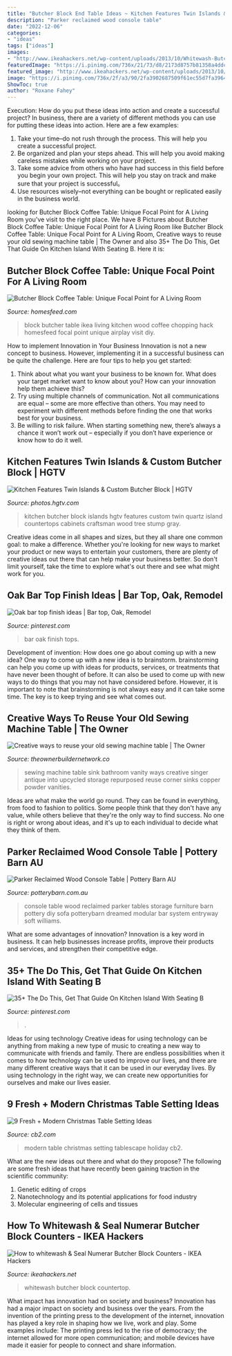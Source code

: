 ```yaml
---
title: "Butcher Block End Table Ideas ~ Kitchen Features Twin Islands &amp; Custom Butcher Block"
description: "Parker reclaimed wood console table"
date: "2022-12-06"
categories:
- "ideas"
tags: ["ideas"]
images:
- "http://www.ikeahackers.net/wp-content/uploads/2013/10/Whitewash-Butcherblock-Countertop-by-The-DIY-Mommy-1-620x350.jpg"
featuredImage: "https://i.pinimg.com/736x/21/73/d8/2173d8757b81358a4ddcf4f15db91f8e--bar-tops.jpg"
featured_image: "http://www.ikeahackers.net/wp-content/uploads/2013/10/Whitewash-Butcherblock-Countertop-by-The-DIY-Mommy-1-620x350.jpg"
image: "https://i.pinimg.com/736x/2f/a3/90/2fa3902687509f61ec55d7fa3964ec67.jpg"
ShowToc: true
author: "Roxane Fahey"
---
```



Execution: How do you put these ideas into action and create a successful project?
In business, there are a variety of different methods you can use for putting these ideas into action. Here are a few examples:
1. Take your time–do not rush through the process. This will help you create a successful project.
2. Be organized and plan your steps ahead. This will help you avoid making careless mistakes while working on your project.
3. Take some advice from others who have had success in this field before you begin your own project. This will help you stay on track and make sure that your project is successful。
4. Use resources wisely–not everything can be bought or replicated easily in the business world.

	

		
looking for Butcher Block Coffee Table: Unique Focal Point for A Living Room you've visit to the right place. We have 8 Pictures about Butcher Block Coffee Table: Unique Focal Point for A Living Room like Butcher Block Coffee Table: Unique Focal Point for A Living Room, Creative ways to reuse your old sewing machine table | The Owner and also 35+ The Do This, Get That Guide On Kitchen Island With Seating B. Here it is:
		
    
## Butcher Block Coffee Table: Unique Focal Point For A Living Room

<img loading=lazy src="https://homesfeed.com/wp-content/uploads/2015/05/simple-solid-wood-butcher-block-table-in-living-room.jpg" onerror="this.onerror=null;this.src='https://tse2.mm.bing.net/th?id=OIP.g-XzMqPXoy8YyJNdI70p5AHaJ4&amp;pid=15.1';" alt="Butcher Block Coffee Table: Unique Focal Point for A Living Room">

_Source: homesfeed.com_

>block butcher table ikea living kitchen wood coffee chopping hack homesfeed focal point unique airplay visit diy. 

	

How to implement Innovation in Your Business
Innovation is not a new concept to business. However, implementing it in a successful business can be quite the challenge. Here are four tips to help you get started: 
1. Think about what you want your business to be known for. What does your target market want to know about you? How can your innovation help them achieve this? 
2. Try using multiple channels of communication. Not all communications are equal – some are more effective than others. You may need to experiment with different methods before finding the one that works best for your business. 
3. Be willing to risk failure. When starting something new, there’s always a chance it won’t work out – especially if you don’t have experience or know how to do it well.

    
## Kitchen Features Twin Islands &amp; Custom Butcher Block | HGTV

<img loading=lazy src="https://hgtvhome.sndimg.com/content/dam/images/hgtv/fullset/2016/6/16/1/FOD16_Lauren-Levant-Bland_Wood-Kitchen_13.jpg.rend.hgtvcom.966.1449.suffix/1466108049209.jpeg" onerror="this.onerror=null;this.src='https://tse1.mm.bing.net/th?id=OIP.aHpvfpPai3nYx817Abs1UwHaLH&amp;pid=15.1';" alt="Kitchen Features Twin Islands &amp; Custom Butcher Block | HGTV">

_Source: photos.hgtv.com_

>kitchen butcher block islands hgtv features custom twin quartz island countertops cabinets craftsman wood tree stump gray. 

	

Creative ideas come in all shapes and sizes, but they all share one common goal: to make a difference. Whether you're looking for new ways to market your product or new ways to entertain your customers, there are plenty of creative ideas out there that can help make your business better. So don't limit yourself, take the time to explore what's out there and see what might work for you.

    
## Oak Bar Top Finish Ideas | Bar Top, Oak, Remodel

<img loading=lazy src="https://i.pinimg.com/736x/21/73/d8/2173d8757b81358a4ddcf4f15db91f8e--bar-tops.jpg" onerror="this.onerror=null;this.src='https://tse3.mm.bing.net/th?id=OIP.2JIpdg7g2gXyws-o8yBWEwHaKh&amp;pid=15.1';" alt="Oak bar top finish ideas | Bar top, Oak, Remodel">

_Source: pinterest.com_

>bar oak finish tops. 

	

Development of invention: How does one go about coming up with a new idea?
One way to come up with a new idea is to brainstorm. brainstorming can help you come up with ideas for products, services, or treatments that have never been thought of before. It can also be used to come up with new ways to do things that you may not have considered before. However, it is important to note that brainstorming is not always easy and it can take some time. The key is to keep trying and see what comes out.

    
## Creative Ways To Reuse Your Old Sewing Machine Table | The Owner

<img loading=lazy src="https://theownerbuildernetwork.co/wp-content/uploads/2016/05/Upcycled-Old-Sewing-Machine-Table-01.jpg" onerror="this.onerror=null;this.src='https://tse1.mm.bing.net/th?id=OIP.UM7sBYpp8mvhpdzYyfscXgAAAA&amp;pid=15.1';" alt="Creative ways to reuse your old sewing machine table | The Owner">

_Source: theownerbuildernetwork.co_

>sewing machine table sink bathroom vanity ways creative singer antique into upcycled storage repurposed reuse corner sinks copper powder vanities. 

	

Ideas are what make the world go round. They can be found in everything, from food to fashion to politics. Some people think that they don't have any value, while others believe that they're the only way to find success. No one is right or wrong about ideas, and it's up to each individual to decide what they think of them.

    
## Parker Reclaimed Wood Console Table | Pottery Barn AU

<img loading=lazy src="http://www.potterybarn.com.au/core/media/media.nl?id=19301479&amp;c=3572911&amp;h=e937e109572fdca8152e&amp;resizeid=4&amp;resizeh=1200&amp;resizew=1200" onerror="this.onerror=null;this.src='https://tse2.mm.bing.net/th?id=OIP.PylhZmwjuyiLuf-gI8Rk1wHaGq&amp;pid=15.1';" alt="Parker Reclaimed Wood Console Table | Pottery Barn AU">

_Source: potterybarn.com.au_

>console table wood reclaimed parker tables storage furniture barn pottery diy sofa potterybarn dreamed modular bar system entryway soft williams. 

	

What are some advantages of innovation?
Innovation is a key word in business. It can help businesses increase profits, improve their products and services, and strengthen their competitive edge.

    
## 35+ The Do This, Get That Guide On Kitchen Island With Seating B

<img loading=lazy src="https://i.pinimg.com/736x/2f/a3/90/2fa3902687509f61ec55d7fa3964ec67.jpg" onerror="this.onerror=null;this.src='https://tse1.mm.bing.net/th?id=OIP.ZPNO2eySulK26y-NgbU-FAAAAA&amp;pid=15.1';" alt="35+ The Do This, Get That Guide On Kitchen Island With Seating B">

_Source: pinterest.com_

>. 

	

Ideas for using technology
Creative ideas for using technology can be anything from making a new type of music to creating a new way to communicate with friends and family. There are endless possibilities when it comes to how technology can be used to improve our lives, and there are many different creative ways that it can be used in our everyday lives. By using technology in the right way, we can create new opportunities for ourselves and make our lives easier.

    
## 9 Fresh + Modern Christmas Table Setting Ideas

<img loading=lazy src="https://www.cb2.com/blog/wp-content/uploads/2019/04/Caitlin_Flemming_CB2_Holiday_Tablescape.jpeg" onerror="this.onerror=null;this.src='https://tse2.mm.bing.net/th?id=OIP.r4l0onFiqmLNwI176bKtrAHaLH&amp;pid=15.1';" alt="9 Fresh + Modern Christmas Table Setting Ideas">

_Source: cb2.com_

>modern table christmas setting tablescape holiday cb2. 

	

What are the new ideas out there and what do they propose?
The following are some fresh ideas that have recently been gaining traction in the scientific community: 
1. Genetic editing of crops
2. Nanotechnology and its potential applications for food industry
3. Molecular engineering of cells and tissues 

    
## How To Whitewash &amp; Seal Numerar Butcher Block Counters - IKEA Hackers

<img loading=lazy src="http://www.ikeahackers.net/wp-content/uploads/2013/10/Whitewash-Butcherblock-Countertop-by-The-DIY-Mommy-1-620x350.jpg" onerror="this.onerror=null;this.src='https://tse4.mm.bing.net/th?id=OIP.8gyjwINMT_C-ax4vNszeYwHaEL&amp;pid=15.1';" alt="How to whitewash &amp; Seal Numerar Butcher Block Counters - IKEA Hackers">

_Source: ikeahackers.net_

>whitewash butcher block countertop. 

	

What impact has innovation had on society and business?
Innovation has had a major impact on society and business over the years. From the invention of the printing press to the development of the internet, innovation has played a key role in shaping how we live, work and play. Some examples include: The printing press led to the rise of democracy; the internet allowed for more open communication; and mobile devices have made it easier for people to connect and share information.

